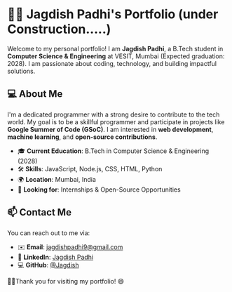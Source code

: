 # 🧑‍💻 Jagdish Padhi's Portfolio (under Construction.....)

Welcome to my personal portfolio! I am **Jagdish Padhi**, a B.Tech student in **Computer Science & Engineering** at VESIT, Mumbai (Expected graduation: 2028). I am passionate about coding, technology, and building impactful solutions.

## 💻 About Me

I'm a dedicated programmer with a strong desire to contribute to the tech world. My goal is to be a skillful programmer and participate in projects like **Google Summer of Code (GSoC)**. I am interested in **web development**, **machine learning**, and **open-source contributions**.

- 🎓 **Current Education**: B.Tech in Computer Science & Engineering (2028)
- 🛠️ **Skills**: JavaScript, Node.js, CSS, HTML, Python
- 🌍 **Location**: Mumbai, India
- 💼 **Looking for**: Internships & Open-Source Opportunities

## 📫 Contact Me

You can reach out to me via:

- ✉️ **Email**: [jagdishpadhi9@gmail.com](mailto:jagdishpadhi9@gamil.com)
- 🔗 **LinkedIn**: [Jagdish Padhi](www.linkedin.com/in/jagdish-padhi-b21114325)
- 💻 **GitHub**: [@Jagdish](https://github.com/Jagdish-Padhi)

🙏🏻Thank you for visiting my portfolio! 😄
